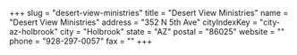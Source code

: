 +++
slug = "desert-view-ministries"
title = "Desert View Ministries"
name = "Desert View Ministries"
address = "352 N 5th Ave"
cityIndexKey = "city-az-holbrook"
city = "Holbrook"
state = "AZ"
postal = "86025"
website = ""
phone = "928-297-0057"
fax = ""
+++
